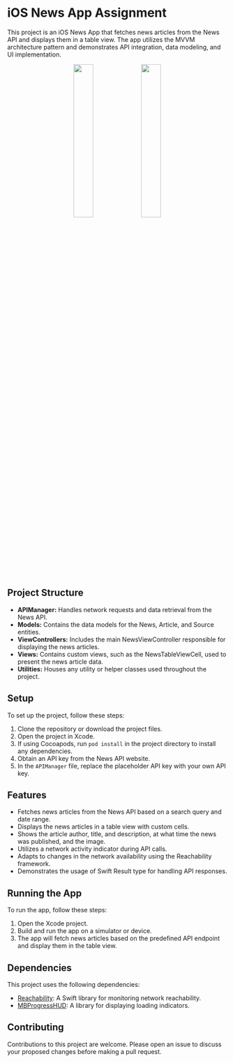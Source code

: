# iOS News App Assignment

This project is an iOS News App that fetches news articles from the News API and displays them in a table view. The app utilizes the MVVM architecture pattern and demonstrates API integration, data modeling, and UI implementation.

<p align="center">

 <img src="https://github.com/Sumayya07/SenpiperAssignment/assets/95580926/bddd543b-2094-4071-976c-d4764989cc3f.png" width="30%">
 <img src="https://github.com/Sumayya07/SenpiperAssignment/assets/95580926/7f118e46-9fda-458f-8de4-0ddebcf811f6.png" width="30%">
 
</p>

## Project Structure

- **APIManager:** Handles network requests and data retrieval from the News API.
- **Models:** Contains the data models for the News, Article, and Source entities.
- **ViewControllers:** Includes the main NewsViewController responsible for displaying the news articles.
- **Views:** Contains custom views, such as the NewsTableViewCell, used to present the news article data.
- **Utilities:** Houses any utility or helper classes used throughout the project.

## Setup

To set up the project, follow these steps:

1. Clone the repository or download the project files.
2. Open the project in Xcode.
3. If using Cocoapods, run `pod install` in the project directory to install any dependencies.
4. Obtain an API key from the News API website.
5. In the `APIManager` file, replace the placeholder API key with your own API key.

## Features

- Fetches news articles from the News API based on a search query and date range.
- Displays the news articles in a table view with custom cells.
- Shows the article author, title, and description, at what time the news was published, and the image.
- Utilizes a network activity indicator during API calls.
- Adapts to changes in the network availability using the Reachability framework.
- Demonstrates the usage of Swift Result type for handling API responses.

## Running the App

To run the app, follow these steps:

1. Open the Xcode project.
2. Build and run the app on a simulator or device.
3. The app will fetch news articles based on the predefined API endpoint and display them in the table view.

## Dependencies

This project uses the following dependencies:

- [Reachability](https://github.com/ashleymills/Reachability.swift): A Swift library for monitoring network reachability.
- [MBProgressHUD](https://github.com/jdg/MBProgressHUD): A library for displaying loading indicators.

## Contributing

Contributions to this project are welcome. Please open an issue to discuss your proposed changes before making a pull request.


